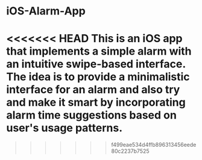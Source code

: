 # iOS-Alarm-App
<<<<<<< HEAD
This is an iOS app that implements a simple alarm with an intuitive swipe-based interface. The idea is to provide a minimalistic interface for an alarm and also try and make it smart by incorporating alarm time suggestions based on user's usage patterns.
=======
>>>>>>> f499eae534d4ffb896313456eede80c2237b7525
